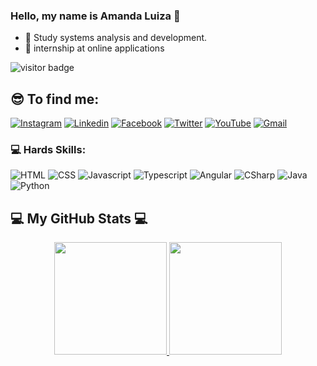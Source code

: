 ### Hello, my name is Amanda Luiza 👋




- 🌱 Study systems analysis and development.
- 💬 internship at online applications

![visitor badge](https://visitor-badge.glitch.me/badge?page_id=EleoXDA.visitor-badge&left_color=red&right_color=green&left_text=Number%20of%20Visitors)

## 😎 To find me:


[![Instagram](https://img.shields.io/badge/Instagram-E4405F?style=for-the-badge&logo=instagram&logoColor=white)](https://www.instagram.com/luizaamanda57/)
[![Linkedin](https://img.shields.io/badge/LinkedIn-0077B5?style=for-the-badge&logo=linkedin&logoColor=white)](https://www.linkedin.com/in/amanda-luiza-4a68b2158/)
[![Facebook](https://img.shields.io/badge/Facebook-0077B5?style=for-the-badge&logo=facebook&logoColor=white)](https://www.facebook.com/amanda.luiza.223/)
[![Twitter](https://img.shields.io/badge/Twitter-0077B5?style=for-the-badge&logo=twitter&logoColor=white)](https://twitter.com/Mandyy_luiza)
[![YouTube](https://img.shields.io/badge/Youtube-E4405F?style=for-the-badge&logo=youtube&logoColor=white)](https://www.youtube.com/channel/UCKmHpCq-OjpsedkBSiQPNog)
[![Gmail](https://img.shields.io/badge/Gmail-E4405F?style=for-the-badge&logo=gmail&logoColor=white)](https://www.amandaluiza3225@gmail.com/)

### 💻 Hards Skills:
![HTML](https://img.shields.io/badge/HTML5-E34F26?style=for-the-badge&logo=html5&logoColor=white)
![CSS](https://img.shields.io/badge/CSS3-1572B6?style=for-the-badge&logo=css3&logoColor=white)
![Javascript](https://img.shields.io/badge/JavaScript-323330?style=for-the-badge&logo=javascript&logoColor=F7DF1E)
![Typescript](https://img.shields.io/badge/TypeScript-007ACC?style=for-the-badge&logo=typescript&logoColor=white)
![Angular](https://img.shields.io/badge/Angular-20232A?style=for-the-badge&logo=angular&logoColor=61DAFB)
![CSharp](https://img.shields.io/badge/Csharp-20232A?style=for-the-badge&logo=csharp&logoColor=61DAFB)
![Java](https://img.shields.io/badge/Java-20232A?style=for-the-badge&logo=java&logoColor=61DAFB)
![Python](https://img.shields.io/badge/Python-20232A?style=for-the-badge&logo=python&logoColor=61DAFB)


## :computer:  My GitHub Stats  :computer:
<div align="center">
  <a href="https://github.com/AmandaLuiza">
  <img height="180em" src="https://github-readme-stats.vercel.app/api?username=AmandaLuiza&show_icons=true&theme=dracula&include_all_commits=true&count_private=true"/>
  <img height="180em" src="https://github-readme-stats.vercel.app/api/top-langs/?username=amandaluiza&layout=compact&langs_count=7&theme=dracula"/>
</div>
 


